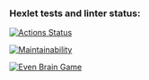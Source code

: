 ### Hexlet tests and linter status:
[![Actions Status](https://github.com/GuVictory/frontend-project-44/workflows/hexlet-check/badge.svg)](https://github.com/GuVictory/frontend-project-44/actions)

[![Maintainability](https://api.codeclimate.com/v1/badges/ca254a854cc6634e56e8/maintainability)](https://codeclimate.com/github/GuVictory/frontend-project-44/maintainability)

[![Even Brain Game](https://asciinema.org/a/LztfC0M7lShTNtpGD3VGFXjp3.svg)](https://asciinema.org/a/LztfC0M7lShTNtpGD3VGFXjp3)